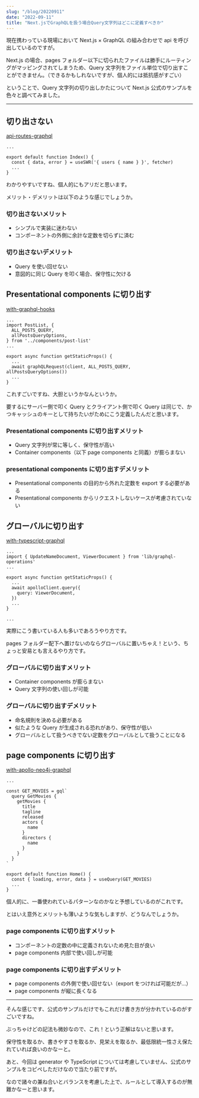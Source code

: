 ```yaml
---
slug: "/blog/20220911"
date: "2022-09-11"
title: "Next.jsでGraphQLを扱う場合Query文字列はどこに定義すべきか"
---
```


現在携わっている現場において Next.js × GraphQL の組み合わせで api を呼び出しているのですが。

Next.js の場合、pages フォルダー以下に切られたファイルは勝手にルーティングがマッピングされてしまうため、Query 文字列をファイル単位で切り出すことができません。（できるかもしれないですが、個人的には抵抗感がすごい）

ということで、Query 文字列の切り出しかたについて Next.js 公式のサンプルを色々と調べてみました。

---

## 切り出さない

[api-routes-graphql](https://github.com/vercel/next.js/blob/canary/examples/api-routes-graphql/pages/index.tsx)

```tsx
...

export default function Index() {
  const { data, error } = useSWR('{ users { name } }', fetcher)
  ...
}
```

わかりやすいですね、個人的にもアリだと思います。

メリット・デメリットは以下のような感じでしょうか。

### 切り出さないメリット

- シンプルで実装に迷わない
- コンポーネントの外側に余計な定数を切らずに済む

### 切り出さないデメリット

- Query を使い回せない
- 意図的に同じ Query を叩く場合、保守性に欠ける

## Presentational components に切り出す

[with-graphql-hooks](https://github.com/vercel/next.js/blob/canary/examples/with-graphql-hooks/pages/index.js)

```tsx
...
import PostList, {
  ALL_POSTS_QUERY,
  allPostsQueryOptions,
} from '../components/post-list'
...

export async function getStaticProps() {
  ...
  await graphQLRequest(client, ALL_POSTS_QUERY, allPostsQueryOptions())
  ...
}
```

これすごいですね、大胆というかなんというか。

要するにサーバー側で叩く Query とクライアント側で叩く Query は同じで、かつキャッシュのキーとして持ちたいがためにこう定義したんだと思います。

### Presentational components に切り出すメリット

- Query 文字列が常に等しく、保守性が高い
- Container components（以下 page components と同義）が膨らまない

### presentational components に切り出すデメリット

- Presentational components の目的から外れた定数を export する必要がある
- Presentational components からリクエストしないケースが考慮されていない

## グローバルに切り出す

[with-typescript-graphql](https://github.com/vercel/next.js/blob/canary/examples/with-typescript-graphql/pages/index.tsx)

```tsx
...
import { UpdateNameDocument, ViewerDocument } from 'lib/graphql-operations'
...

export async function getStaticProps() {
  ...
  await apolloClient.query({
    query: ViewerDocument,
  })
  ...
}

...
```

実際にこう書いている人も多いであろうやり方です。

pages フォルダー配下へ置けないのならグローバルに置いちゃえ！という、ちょっと安易とも言えるやり方です。

### グローバルに切り出すメリット

- Container components が膨らまない
- Query 文字列の使い回しが可能

### グローバルに切り出すデメリット

- 命名規則を決める必要がある
- 似たような Query が生成される恐れがあり、保守性が低い
- グローバルとして扱うべきでない定数をグローバルとして扱うことになる

## page components に切り出す

[with-apollo-neo4j-graphql](https://github.com/vercel/next.js/blob/canary/examples/with-apollo-neo4j-graphql/pages/index.js)

```tsx
...

const GET_MOVIES = gql`
  query GetMovies {
    getMovies {
      title
      tagline
      released
      actors {
        name
      }
      directors {
        name
      }
    }
  }
`

export default function Home() {
  const { loading, error, data } = useQuery(GET_MOVIES)
  ...
}
```

個人的に、一番使われているパターンなのかなと予想しているのがこれです。

とはいえ意外とメリットも薄いような気もしますが、どうなんでしょうか。

### page components に切り出すメリット

- コンポーネントの定数の中に定義されないため見た目が良い
- page components 内部で使い回しが可能

### page components に切り出すデメリット

- page components の外側で使い回せない（export をつければ可能だが…）
- page components が縦に長くなる

---

そんな感じです、公式のサンプルだけでもこれだけ書き方が分かれているのがすごいですね。

ぶっちゃけどの記法も微妙なので、これ！という正解はないと思います。

保守性を取るか、書きやすさを取るか、見栄えを取るか、最低限統一性さえ保たれていれば良いのかなーと。

あと、今回は generator や TypeScript については考慮していません、公式のサンプルをコピペしただけなので当たり前ですが。

なので諸々の兼ね合いとバランスを考慮した上で、ルールとして導入するのが無難かなーと思います。
